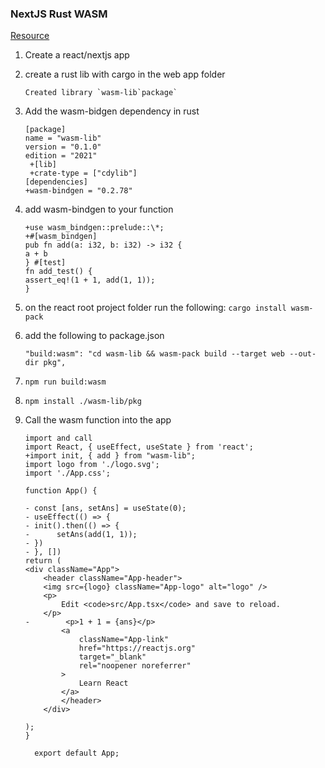 ### NextJS Rust WASM

[Resource](https://www.tkat0.dev/posts/how-to-create-a-react-app-with-rust-and-wasm/)

1.  Create a react/nextjs app
2.  create a rust lib with cargo in the web app folder
    ```$ cargo new wasm-lib --lib
    Created library `wasm-lib`package`
    ```
3.  Add the wasm-bidgen dependency in rust

    ```
    [package]
    name = "wasm-lib"
    version = "0.1.0"
    edition = "2021"
     +[lib]
     +crate-type = ["cdylib"]
    [dependencies]
    +wasm-bindgen = "0.2.78"
    ```

4.  add wasm-bindgen to your function
    ```
    +use wasm_bindgen::prelude::\*;
    +#[wasm_bindgen]
    pub fn add(a: i32, b: i32) -> i32 {
    a + b
    } #[test]
    fn add_test() {
    assert_eq!(1 + 1, add(1, 1));
    }
    ```
5.  on the react root project folder run the following: `cargo install wasm-pack`
6.  add the following to package.json
    ```
    "build:wasm": "cd wasm-lib && wasm-pack build --target web --out-dir pkg",
    ```
7.  `npm run build:wasm`
8.  `npm install ./wasm-lib/pkg`
9.  Call the wasm function into the app

    ```
    import and call
    import React, { useEffect, useState } from 'react';
    +import init, { add } from "wasm-lib";
    import logo from './logo.svg';
    import './App.css';

    function App() {

    - const [ans, setAns] = useState(0);
    - useEffect(() => {
    - init().then(() => {
    -      setAns(add(1, 1));
    - })
    - }, [])
    return (
    <div className="App">
        <header className="App-header">
        <img src={logo} className="App-logo" alt="logo" />
        <p>
            Edit <code>src/App.tsx</code> and save to reload.
        </p>
    -        <p>1 + 1 = {ans}</p>
            <a
                className="App-link"
                href="https://reactjs.org"
                target="_blank"
                rel="noopener noreferrer"
            >
                Learn React
            </a>
            </header>
        </div>

    );
    }

      export default App;

    ```
